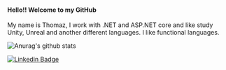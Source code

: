 #### Hello!! Welcome to my GitHub 

My name is Thomaz, I work with .NET and ASP.NET core and like study Unity, Unreal and another different languages. I like functional languages.

![Anurag's github stats](https://github-readme-stats.vercel.app/api?username=Thomaz-Peres&show_icons=true&theme=tokyonight)

[![Linkedin Badge](https://img.shields.io/badge/LinkedIn-blue)](https://www.linkedin.com/in/thomazperessilva)
